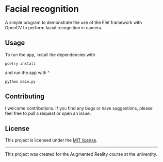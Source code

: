 # Facial recognition

A simple program to demonstrate the use of the Flet framework with OpenCV to perform facial recognition in camera.

## Usage

To run the app, install the dependencies with

``` shell
poetry install
```

and run the app with ^

```shell
python main.py
```

## Contributing

I welcome contributions. If you find any bugs or have suggestions, please feel free to pull a request or open an issue.

## License

This project is licensed under the [MIT license](LICENSE).

----
This project was created for the Augmented Reality course at the university.
